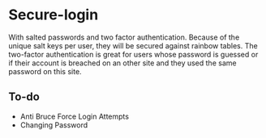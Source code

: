 # Secure-login
With salted passwords and two factor authentication. Because of the unique salt keys per user, they will be secured
against rainbow tables. The two-factor authentication is great for users whose password is guessed or if their
account is breached on an other site and they used the same password on this site.

## To-do
* Anti Bruce Force Login Attempts
* Changing Password